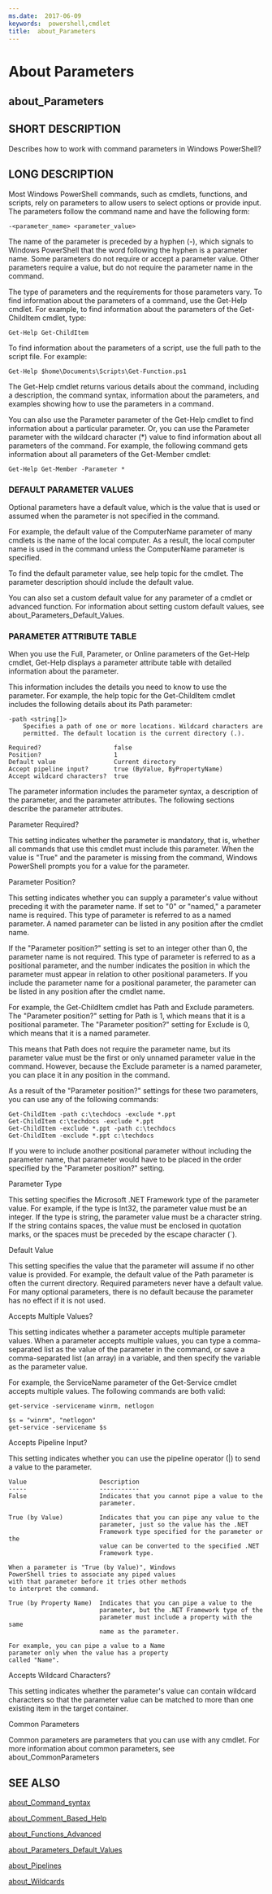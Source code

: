 ```yaml
---
ms.date:  2017-06-09
keywords:  powershell,cmdlet
title:  about_Parameters
---
```


# About Parameters
## about_Parameters


## SHORT DESCRIPTION
Describes how to work with command parameters in  Windows PowerShell?


## LONG DESCRIPTION
Most  Windows PowerShell commands, such as cmdlets, functions, and scripts, rely on parameters to allow users to select options or provide input. The parameters follow the command name and have the following form:


```
-<parameter_name> <parameter_value>
```


The name of the parameter is preceded by a hyphen (-), which signals to  Windows PowerShell that the word following the hyphen is a parameter name. Some parameters do not require or accept a parameter value. Other parameters require a value, but do not require the parameter name in the command.

The type of parameters and the requirements for those parameters vary. To find information about the parameters of a command, use the Get-Help cmdlet. For example, to find information about the parameters of the Get-ChildItem cmdlet, type:


```
Get-Help Get-ChildItem
```


To find information about the parameters of a script, use the full path to the script file. For example:


```
Get-Help $home\Documents\Scripts\Get-Function.ps1
```


The Get-Help cmdlet returns various details about the command, including a description, the command syntax, information about the parameters, and examples showing how to use the parameters in a command.

You can also use the Parameter parameter of the Get-Help cmdlet to find information about a particular parameter. Or, you can use the Parameter parameter with the wildcard character (\*) value to find information about all parameters of the command. For example, the following command gets information about all parameters of the Get-Member cmdlet:


```
Get-Help Get-Member -Parameter *
```



### DEFAULT PARAMETER VALUES
Optional parameters have a default value, which is the value that is used or assumed when the parameter is not specified in the command.

For example, the default value of the ComputerName parameter of many cmdlets is the name of the local computer. As a result, the local computer name is used in the command unless the ComputerName parameter is specified.

To find the default parameter value, see help topic for the cmdlet. The parameter description should include the default value.

You can also set a custom default value for any parameter of a cmdlet or advanced function. For information about setting custom default values, see about_Parameters_Default_Values.


### PARAMETER ATTRIBUTE TABLE
When you use the Full, Parameter, or Online parameters of the Get-Help cmdlet, Get-Help displays a parameter attribute table with detailed information about the parameter.

This information includes the details you need to know to use the parameter. For example, the help topic for the Get-ChildItem cmdlet includes the following details about its Path parameter:


```
-path <string[]>  
    Specifies a path of one or more locations. Wildcard characters are  
    permitted. The default location is the current directory (.).
```



```
Required?                    false  
Position?                    1  
Default value                Current directory  
Accept pipeline input?       true (ByValue, ByPropertyName)  
Accept wildcard characters?  true
```


The parameter information includes the parameter syntax, a description of the parameter, and the parameter attributes. The following sections describe the parameter attributes.

Parameter Required?

This setting indicates whether the parameter is mandatory, that is, whether all commands that use this cmdlet must include this parameter. When the value is "True" and the parameter is missing from the command,  Windows PowerShell prompts you for a value for the parameter.

Parameter Position?

This setting indicates whether you can supply a parameter's value without preceding it with the parameter name. If set to "0" or "named," a parameter name is required. This type of parameter is referred to as a named parameter. A named parameter can be listed in any position after the cmdlet name.

If the "Parameter position?" setting is set to an integer other than 0, the parameter name is not required. This type of parameter is referred to as a positional parameter, and the number indicates the position in which the parameter must appear in relation to other positional parameters. If you include the parameter name for a positional parameter, the parameter can be listed in any position after the cmdlet name.

For example, the Get-ChildItem cmdlet has Path and Exclude parameters. The "Parameter position?" setting for Path is 1, which means that it is a positional parameter. The "Parameter position?" setting for Exclude is 0, which means that it is a named parameter.

This means that Path does not require the parameter name, but its parameter value must be the first or only unnamed parameter value in the command. However, because the Exclude parameter is a named parameter, you can place it in any position in the command.

As a result of the "Parameter position?" settings for these two parameters, you can use any of the following commands:


```
Get-ChildItem -path c:\techdocs -exclude *.ppt  
Get-ChildItem c:\techdocs -exclude *.ppt  
Get-ChildItem -exclude *.ppt -path c:\techdocs  
Get-ChildItem -exclude *.ppt c:\techdocs
```


If you were to include another positional parameter without including the parameter name, that parameter would have to be placed in the order specified by the "Parameter position?" setting.

Parameter Type

This setting specifies the Microsoft .NET Framework type of the parameter value. For example, if the type is Int32, the parameter value must be an integer. If the type is string, the parameter value must be a character string. If the string contains spaces, the value must be enclosed in quotation marks, or the spaces must be preceded by the escape character (`).

Default Value

This setting specifies the value that the parameter will assume if no other value is provided. For example, the default value of the Path parameter is often the current directory. Required parameters never have a default value. For many optional parameters, there is no default because the parameter has no effect if it is not used.

Accepts Multiple Values?

This setting indicates whether a parameter accepts multiple parameter values. When a parameter accepts multiple values, you can type a comma-separated list as the value of the parameter in the command, or save a comma-separated list (an array) in a variable, and then specify the variable as the parameter value.

For example, the ServiceName parameter of the Get-Service cmdlet accepts multiple values. The following commands are both valid:


```
get-service -servicename winrm, netlogon
```



```
$s = "winrm", "netlogon"  
get-service -servicename $s
```


Accepts Pipeline Input?

This setting indicates whether you can use the pipeline operator (&#124;) to send a value to the parameter.


```
Value                    Description  
-----                    -----------  
False                    Indicates that you cannot pipe a value to the   
                         parameter.
```



```
True (by Value)          Indicates that you can pipe any value to the   
                         parameter, just so the value has the .NET   
                         Framework type specified for the parameter or the  
                         value can be converted to the specified .NET   
                         Framework type.
```



```
When a parameter is "True (by Value)", Windows   
PowerShell tries to associate any piped values   
with that parameter before it tries other methods  
to interpret the command.
```



```
True (by Property Name)  Indicates that you can pipe a value to the   
                         parameter, but the .NET Framework type of the   
                         parameter must include a property with the same  
                         name as the parameter.
```



```
For example, you can pipe a value to a Name   
parameter only when the value has a property   
called "Name".
```


Accepts Wildcard Characters?

This setting indicates whether the parameter's value can contain wildcard characters so that the parameter value can be matched to more than one existing item in the target container.

Common Parameters

Common parameters are parameters that you can use with any cmdlet. For more information about common parameters, see about_CommonParameters


## SEE ALSO

[about_Command_syntax](about_Command_syntax.md)

[about_Comment_Based_Help](about_Comment_Based_Help.md)

[about_Functions_Advanced](about_Functions_Advanced.md)

[about_Parameters_Default_Values](about_Parameters_Default_Values.md)

[about_Pipelines](about_Pipelines.md)

[about_Wildcards](about_Wildcards.md)

